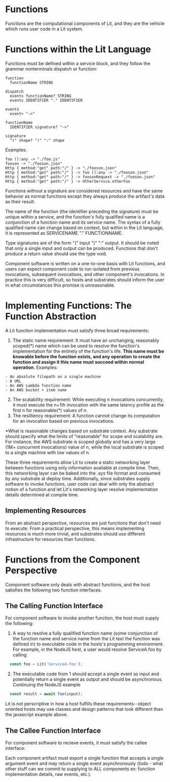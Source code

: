 # Functions

Functions are the computational components of Lit, and they are the vehicle which runs user code in a Lit system.

# Functions within the Lit Language

Functions must be defined within a service block, and they follow the grammar nonterminals dispatch or function:

```
function
  functionName STRING

dispatch
  events functionName? STRING
  events IDENTIFIER "." IDENTIFIER  

events
  event+ "->"

functionName
  IDENTIFIER signature? "->"

signature
  "(" shape? ")" ":" shape
```

Examples:

```lit
foo ():any -> "./foo.js"
fooson -> "./fooson.json"
Http { method:"get" path:"/" } -> "./fooson.json"
Http { method:"get" path:"/" } -> foo ():any -> "./fooson.json"
Http { method:"get" path:"/" } -> foosonRequest -> "./fooson.json"
Http { method:"get" path:"/" } -> OtherService.otherFoo
```

Functions without a signature are considered resources and have the same behavior as normal functions except they always produce the artifact's data as their result.

The name of the function (the identifier preceding the signature) must be unique within a service, and the function's fully qualified name is a conjunction of a function name and its service name.  The syntax of a fully qualified name can change based on context, but within in the Lit language, it is represented as SERVICENAME "." FUNCTIONNAME.

Type signatures are of the form "(" input ")" ":" output.  It should be noted that only a single input and output can be produced.  Functions that don't produce a return value should use the type void.

Component software is written on a one-to-one basis with Lit functions, and users can expect component code to run isolated from previous invocations, subsequent invocations, and other component's invocations.  In practice this is very difficult, so hosts and substrates should inform the user in what circumstances this promise is unreasonable.


# Implementing Functions: The Function Abstraction

A Lit function implementation must satisfy three broad requirements:

  1. The static name requirement: It must have an unchanging, reasonably scoped(\*) name which can be used to resolve the function's implementation for the entirety of the function's life.  **This name must be knowable before the function exists, and any operation to create the function and assign it this name must succeed within normal operation**.  Examples:

    - An absolute filepath on a single machine
    - A URL
    - An AWS Lambda function name
    - An AWS bucket + item name


  2. The scalability requirement: While executing n invocations concurrently, it must execute the n+1th invocation with the same latency profile as the first n for reasonable(\*) values of n.
  3. The resilliency requirement: A function cannot change its computation for an invocation based on previous invocations.

\*What is reasonable changes based on substrate context.  Any substrate should specify what the limits of "reasonable" for scope and scalability are.  For instance, the AWS substrate is scoped globally and has a very large (1M+ concurrent invocations) value of n, while the local substrate is scoped to a single machine with low values of n.

These three requirements allow Lit to create a static networking layer between functions using only information available at compile time.  Then, this networking layer can be baked into the .sys file format and consumed by any substrate at deploy time.  Additionally, since substrates supply software to invoke functions, user code can deal with only the abstract notion of a function and let Lit's networking layer resolve implementation details determined at compile time.

## Implementing Resources

From an abstract perspective, resources are just functions that don't need to execute.  From a practical perspective, this means implementing resources is much more trivial, and substrates should use different infrastructure for resources than functions.

# Functions from the Component Perspective

Component software only deals with abstract functions, and the host satisfies the following two function interfaces.

## The Calling Function Interface

For component software to invoke another function, the host must supply the following:

  1) A way to resolve a fully qualified function name (some conjunction of the function name and service name from the Lit text the function was defined in) to executable code in the hosts's programming environment.  For example, in the NodeJS host, a user would resolve ServiceA.foo by calling 
  ```javascript
    const foo = Lit('ServiceA-foo');
  ```

  2) The executable code from 1 should accept a single event as input and potentially return a single event as output and should be asynchronous.  Continuing the NodeJS example
  ```javascript
    const result = await foo(input);
  ``` 

Lit is not perscriptive in how a host fulfills these requirements--object oriented hosts may use classes and design patterns that look different than the javascript example above.

## The Callee Function Interface

For component software to recieve events, it must satisfy the callee interface:

  Each component artifact must export a single function that accepts a single argument event and may return a single event asynchronously (todo - what other stuff can we commit to supplying to ALL components ex: function implementation details, raw events, etc.).
